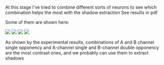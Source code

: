 
At this stage I've tried to combine different sorts of neurons to see which combination helps the most with the shadow extraction
See results in pdf

Some of them are shown here:

<img src="https://s3.us-west-2.amazonaws.com/secure.notion-static.com/fc07869c-7f97-4f5a-a596-0efdfd91d845/Untitled.png?X-Amz-Algorithm=AWS4-HMAC-SHA256&X-Amz-Content-Sha256=UNSIGNED-PAYLOAD&X-Amz-Credential=AKIAT73L2G45EIPT3X45%2F20220313%2Fus-west-2%2Fs3%2Faws4_request&X-Amz-Date=20220313T104834Z&X-Amz-Expires=86400&X-Amz-Signature=01898085ff3e4d1d5de6d4c1d791f870efadd0a0c5744992baa34501ad4efb1a&X-Amz-SignedHeaders=host&response-content-disposition=filename%20%3D%22Untitled.png%22&x-id=GetObject">
<img src="https://s3.us-west-2.amazonaws.com/secure.notion-static.com/a9b87fd3-eb36-4ee2-8a38-4b5c6e141e8d/Untitled.png?X-Amz-Algorithm=AWS4-HMAC-SHA256&X-Amz-Content-Sha256=UNSIGNED-PAYLOAD&X-Amz-Credential=AKIAT73L2G45EIPT3X45%2F20220313%2Fus-west-2%2Fs3%2Faws4_request&X-Amz-Date=20220313T105644Z&X-Amz-Expires=86400&X-Amz-Signature=cca7e7ef986645eb20a84a6cb63c86b54922a522b4f798b31a2cd470e6821cdb&X-Amz-SignedHeaders=host&response-content-disposition=filename%20%3D%22Untitled.png%22&x-id=GetObject">
<img src="https://s3.us-west-2.amazonaws.com/secure.notion-static.com/094ec72e-c72e-4acb-aebf-e356e9033894/Untitled.png?X-Amz-Algorithm=AWS4-HMAC-SHA256&X-Amz-Content-Sha256=UNSIGNED-PAYLOAD&X-Amz-Credential=AKIAT73L2G45EIPT3X45%2F20220313%2Fus-west-2%2Fs3%2Faws4_request&X-Amz-Date=20220313T105738Z&X-Amz-Expires=86400&X-Amz-Signature=76aa044f355a76ce26cd2a247cd9269ee342b854f911f53dce30a92ba2445d62&X-Amz-SignedHeaders=host&response-content-disposition=filename%20%3D%22Untitled.png%22&x-id=GetObject">
<img src="https://s3.us-west-2.amazonaws.com/secure.notion-static.com/7f718ad2-7f7a-4bc8-a1c9-3ac72b92df33/Untitled.png?X-Amz-Algorithm=AWS4-HMAC-SHA256&X-Amz-Content-Sha256=UNSIGNED-PAYLOAD&X-Amz-Credential=AKIAT73L2G45EIPT3X45%2F20220313%2Fus-west-2%2Fs3%2Faws4_request&X-Amz-Date=20220313T105743Z&X-Amz-Expires=86400&X-Amz-Signature=ffbe09d87708c7b781ebc7b50b9e367cc94a63627bc910312c89101c5a2fb1ac&X-Amz-SignedHeaders=host&response-content-disposition=filename%20%3D%22Untitled.png%22&x-id=GetObject">

As shown by the experimental results, combinations of A and B channel single opponency and A-channel single and B-channel double opponency are the most contrast ones, and we probably can use them to extract shadows
